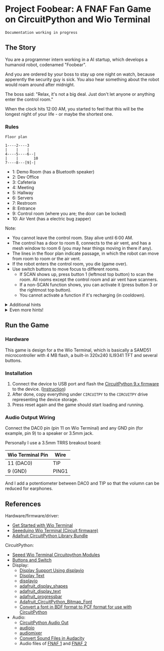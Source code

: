 # Project Foobear: A FNAF Fan Game on CircuitPython and Wio Terminal

`Documentation working in progress`

## The Story

You are a programmer intern working in a AI startup, which develops a humanoid robot, codenamed "Foobear".

And you are ordered by your boss to stay up one night on watch, because apperently the security guy is sick. You also hear something about the robot would roam around after midnight.

The boss said: "Relax, it's not a big deal. Just don't let anyone or anything enter the control room."

When the clock hits 12:00 AM, you started to feel that this will be the longest night of your life - or maybe the shortest one.

### Rules

```
Floor plan

1----2----3
|    |    |
4----5----6--|
|    |       10
7----8---[9]-|
```

- 1: Demo Room (has a Bluetooth speaker)
- 2: Dev Office
- 3: Cafeteria
- 4: Meeting
- 5: Hallway
- 6: Servers
- 7: Restroom
- 8: Entrance
- 9: Control room (where you are; the door can be locked)
- 10: Air Vent (has a electric bug zapper)

Note:

- You cannot leave the control room. Stay alive until 6:00 AM.
- The control has a door to room 8, connects to the air vent, and has a mesh window to room 6 (you may hear things moving in there if any).
- The lines in the floor plan indicate passage, in which the robot can move from room to room or the air vent.
- If the robot enters the control room, you die (game over).
- Use switch buttons to move focus to different rooms.
  - If SCAN shows up, press button 1 (leftmost top button) to scan the room. All rooms except the control room and air vent have scanners.
  - If a non-SCAN function shows, you can activate it (press button 3 or the rightmost top button).
  - You cannot activate a function if it's recharging (in cooldown).

<details>
  <summary>Additional hints</summary>

- The robot will get more aggresive to get to you with each hour passed. (Each hour takes ~50 seconds.)
- The Bluetooth speaker distracts the robot - for most of the time.
- The door keeps the robot out.
- The air vent zapper also keeps the robot out.
- All controllable devices have cooldown time and consumes power. If you use too much, it will overload the system and force reboot.
- The robot will be more aggresive during the power outtage.

</details>

<details>
  <summary>Even more hints!</summary>

- Enable `ANOMALY_ALWAYS_SHOWN` and/or `ANOMALY_ACTION_LOG` to `True` to cheat.
- Being blocked by the door or zapped in the air vent may cause the robot to "run away" to the farthest corner for a short while.
- You don't need to scan every room - just the room closest to the door and air vent. And listen to the sound clue.

</details>

## Run the Game

### Hardware

This game is design for a the Wio Terminal, which is basically a SAMD51 microcontroller with 4 MB flash, a built-in 320x240 ILI9341 TFT and several buttons.

### Installation

1. Connect the device to USB port and flash the [CircuitPython 9.x firmware](https://github.com/alankrantas/project-foobear-circuitpython-fnaf-fan-game/blob/main/adafruit-circuitpython-seeeduino_wio_terminal-en_US-9.2.4.uf2) to the device. ([Instruction](https://learn.adafruit.com/welcome-to-circuitpython/installing-circuitpython))
2. After done, copy everything under `CIRCUITPY` to the `CIRCUITPY` drive representing the device storage.
3. Press reset again and the game should start loading and running.

### Audio Output Wiring

Connect the DAC0 pin (pin 11 on Wio Terminal) and any GND pin (for example, pin 9) to a speaker or 3.5mm jack.

Personally I use a 3.5mm TRRS breakout board:

| Wio Terminal Pin | Wire |
| --- | --- |
| 11 (DAC0) | TIP |
| 9 (GND) | PING1 |

And I add a potentiometer between DAC0 and TIP so that the volumn can be reduced for earphones.

## References

Hardware/firmware/driver:

- [Get Started with Wio Terminal](https://wiki.seeedstudio.com/Wio-Terminal-Getting-Started/)
- [Seeeduino Wio Terminal (Circuit firmware)](https://circuitpython.org/board/seeeduino_wio_terminal/)
- [Adafruit CircuitPython Library Bundle](https://github.com/adafruit/Adafruit_CircuitPython_Bundle)

CircuitPython:

- [Seeed Wio Terminal Circuitpython Modules](https://gist.github.com/stonehippo/03677c206bf68846328f151ee8322193)
- [Buttons and Switch](https://learn.adafruit.com/sensor-plotting-with-mu-and-circuitpython/buttons-and-switch)
- Display:
  - [Display Support Using displayio](https://learn.adafruit.com/circuitpython-display-support-using-displayio/ui-quickstart)
  - [Display Text](https://learn.adafruit.com/circuitpython-display-support-using-displayio/text)
  - [displayio](https://docs.circuitpython.org/en/latest/shared-bindings/displayio/index.html)
  - [adafruit_display_shapes](https://docs.circuitpython.org/projects/display-shapes/en/latest/index.html)
  - [adafruit_display_text](https://docs.circuitpython.org/projects/display_text/en/latest/index.html)
  - [adafruit_progressbar](https://docs.circuitpython.org/projects/progressbar/en/latest/index.html)
  - [Adafruit_CircuitPython_Bitmap_Font](https://github.com/adafruit/Adafruit_CircuitPython_Bitmap_Font/tree/main/examples/fonts)
  - [Convert a font in BDF format to PCF format for use with CircuitPython](https://adafruit.github.io/web-bdftopcf/)
- Audio:
  - [CircuitPython Audio Out](https://learn.adafruit.com/circuitpython-essentials/circuitpython-audio-out)
  - [audioio](https://docs.circuitpython.org/en/latest/shared-bindings/audioio/index.html)
  - [audiomixer](https://docs.circuitpython.org/en/latest/shared-bindings/audiomixer/index.html)
  - [Convert Sound Files in Audacity](https://learn.adafruit.com/microcontroller-compatible-audio-file-conversion)
  - Audio files of [FNAF 1](https://downloads.khinsider.com/game-soundtracks/album/five-nights-at-freddy-s-fnaf) and [FNAF 2](https://downloads.khinsider.com/game-soundtracks/album/five-nights-at-freddy-s-fnaf-2-sfx)
